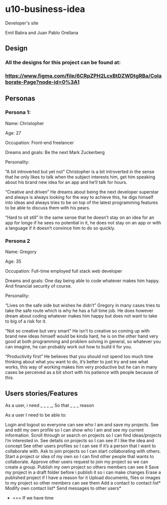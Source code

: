 # u10-business-idea

Developer's site

Emil Babra and Juan Pablo Orellana

## Design
### All the designs for this project can be found at: 
### https://www.figma.com/file/6CRpZPH2LcxBtDZWDtgRBa/Colaborate-Page?node-id=0%3A1


## Personas 

### Persona 1:

Name: Christopher

Age: 27

Occupation: Front-end freelancer

Dreams and goals: Be the next Mark Zuckerberg

Personality: 

“A bit introverted but yet not”
Christopher is a bit introverted in the sense that he only likes to talk when the subject interests him, get him speaking about his brand new idea for an app and he’ll talk for hours.

“Creative and driven”
He dreams about being the next developer superstar and always is always looking for the way to achieve this, he digs himself into ideas and always tries to be on top of the latest programming features to be able to discuss them with his pears.

“Hard to sit still”
In the same sense that he doesn’t stay on an idea for an app for longe if he sees no potential in it, he does not stay on an app or with a language if it doesn’t convince him to do so quickly.








### Persona 2

Name: Gregory

Age: 35

Occupation: Full-time employed full stack web developer

Dreams and goals: One day being able to code whatever makes him happy. And financial security of course.

Personality:
	
“Lives on the safe side but wishes he didn’t”
Gregory in many cases tries to take the safe route which is why he has a full time job. 	He does however dream about coding whatever makes him happy but does not want 	to take to big of a risk for it.

“Not so creative but very smart”
He isn’t to creative so coming up with brand new ideas himself would be kinda hard, 	he is on the other hand very good at both programming and problem solving in
general, so whatever you can imagine, he can probably work out how to build it for you.

“Productivity first”
He believes that you should not spend too much time thinking about what you want to do, it’s better to just try and see what works, this way of working makes him very productive but he can in many cases be perceived as  a bit short with his patience with people because of this.


## Users stories/Features 

As a user, i need _ _ _ _, So that _ _ _ reason

As a user I need to be able to:

Login and logout so everyone can see who I am and save my projects.
See and edit my own profile so I can show who I am and see my current information.
Scroll through or search on projects so I can find ideas/projects I’m interested in.
See details on projects so I can see if I like the idea and concept
See other users profiles so I can see if it’s a person that I want to collaborate with.
Ask to join projects so I can start collaborating with others.
Start a project or idea of my own so I can find other people that wants to collaborate.
Approve other users request to join my project so we can create a group.
Publish my own project so others members can see it
Save my project in a draft folder before i publish it so i can make changes
Erase a published project if I have a reason for it 
Upload documents, files or images to my project so other members can see them
Add a contact to contact list* 
Modify own contact list*
Send messages to other users*


* === If we have time
